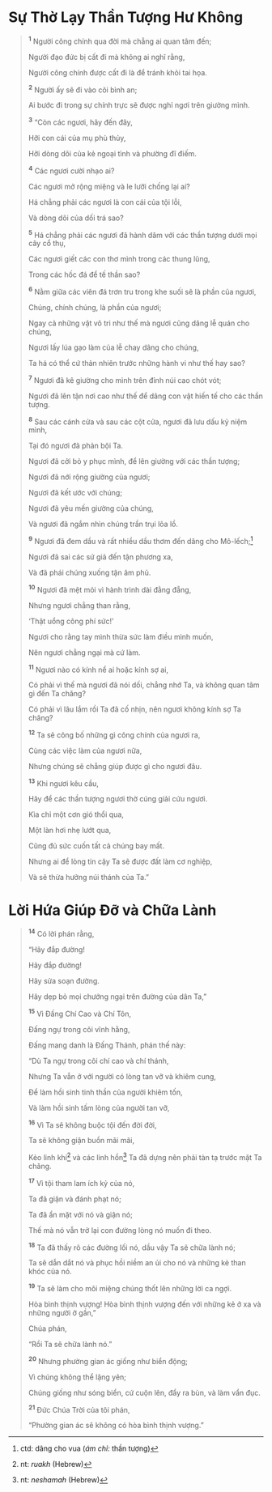 # Sự Thờ Lạy Thần Tượng Hư Không

> <sup><b>1</b></sup> Người công chính qua đời mà chẳng ai quan tâm đến;
>
> Người đạo đức bị cất đi mà không ai nghĩ rằng,
>
> Người công chính được cất đi là để tránh khỏi tai họa.
>
> <sup><b>2</b></sup> Người ấy sẽ đi vào cõi bình an;
>
> Ai bước đi trong sự chính trực sẽ được nghỉ ngơi trên giường mình.
>
> <sup><b>3</b></sup> “Còn các ngươi, hãy đến đây,
>
> Hỡi con cái của mụ phù thủy,
>
> Hỡi dòng dõi của kẻ ngoại tình và phường đĩ điếm.
>
> <sup><b>4</b></sup> Các ngươi cười nhạo ai?
>
> Các ngươi mở rộng miệng và le lưỡi chống lại ai?
>
> Há chẳng phải các ngươi là con cái của tội lỗi,
>
> Và dòng dõi của dối trá sao?
>
> <sup><b>5</b></sup> Há chẳng phải các ngươi đã hành dâm với các thần tượng dưới mọi cây cổ thụ,
>
> Các ngươi giết các con thơ mình trong các thung lũng,
>
> Trong các hốc đá để tế thần sao?
>
> <sup><b>6</b></sup> Nằm giữa các viên đá trơn tru trong khe suối sẽ là phần của ngươi,
>
> Chúng, chính chúng, là phần của ngươi;
>
> Ngay cả những vật vô tri như thế mà ngươi cũng dâng lễ quán cho chúng,
>
> Ngươi lấy lúa gạo làm của lễ chay dâng cho chúng,
>
> Ta há có thể cứ thản nhiên trước những hành vi như thế hay sao?
>
> <sup><b>7</b></sup> Ngươi đã kê giường cho mình trên đỉnh núi cao chót vót;
>
> Ngươi đã lên tận nơi cao như thế để dâng con vật hiến tế cho các thần tượng.
>
> <sup><b>8</b></sup> Sau các cánh cửa và sau các cột cửa, ngươi đã lưu dấu kỷ niệm mình,
>
> Tại đó ngươi đã phản bội Ta.
>
> Ngươi đã cởi bỏ y phục mình, để lên giường với các thần tượng;
>
> Ngươi đã nới rộng giường của ngươi;
>
> Ngươi đã kết ước với chúng;
>
> Ngươi đã yêu mến giường của chúng,
>
> Và ngươi đã ngắm nhìn chúng trần trụi lõa lồ.
>
> <sup><b>9</b></sup> Ngươi đã đem dầu và rất nhiều dầu thơm đến dâng cho Mô-lếch;[^1-2ffef79f-bbe5-4551-996d-53445cd40024]
>
> Ngươi đã sai các sứ giả đến tận phương xa,
>
> Và đã phái chúng xuống tận âm phủ.
>
> <sup><b>10</b></sup> Ngươi đã mệt mỏi vì hành trình dài đằng đẵng,
>
> Nhưng ngươi chẳng than rằng,
>
> ‘Thật uổng công phí sức!’
>
> Ngươi cho rằng tay mình thừa sức làm điều mình muốn,
>
> Nên ngươi chẳng ngại mà cứ làm.
>
> <sup><b>11</b></sup> Ngươi nào có kính nể ai hoặc kính sợ ai,
>
> Có phải vì thế mà ngươi đã nói dối, chẳng nhớ Ta, và không quan tâm gì đến Ta chăng?
>
> Có phải vì lâu lắm rồi Ta đã cố nhịn, nên ngươi không kính sợ Ta chăng?
>
> <sup><b>12</b></sup> Ta sẽ công bố những gì công chính của ngươi ra,
>
> Cùng các việc làm của ngươi nữa,
>
> Nhưng chúng sẽ chẳng giúp được gì cho ngươi đâu.
>
> <sup><b>13</b></sup> Khi ngươi kêu cầu,
>
> Hãy để các thần tượng ngươi thờ cúng giải cứu ngươi.
>
> Kìa chỉ một cơn gió thổi qua,
>
> Một làn hơi nhẹ lướt qua,
>
> Cũng đủ sức cuốn tất cả chúng bay mất.
>
> Nhưng ai để lòng tin cậy Ta sẽ được đất làm cơ nghiệp,
>
> Và sẽ thừa hưởng núi thánh của Ta.”

# Lời Hứa Giúp Ðỡ và Chữa Lành

> <sup><b>14</b></sup> Có lời phán rằng,
>
> “Hãy đắp đường!
>
> Hãy đắp đường!
>
> Hãy sửa soạn đường.
>
> Hãy dẹp bỏ mọi chướng ngại trên đường của dân Ta,”
>
> <sup><b>15</b></sup> Vì Ðấng Chí Cao và Chí Tôn,
>
> Ðấng ngự trong cõi vĩnh hằng,
>
> Ðấng mang danh là Ðấng Thánh, phán thế này:
>
> “Dù Ta ngự trong cõi chí cao và chí thánh,
>
> Nhưng Ta vẫn ở với người có lòng tan vỡ và khiêm cung,
>
> Ðể làm hồi sinh tinh thần của người khiêm tốn,
>
> Và làm hồi sinh tấm lòng của người tan vỡ,
>
> <sup><b>16</b></sup> Vì Ta sẽ không buộc tội đến đời đời,
>
> Ta sẽ không giận buồn mãi mãi,
>
> Kẻo linh khí[^2-2ffef79f-bbe5-4551-996d-53445cd40024] và các linh hồn[^3-2ffef79f-bbe5-4551-996d-53445cd40024] Ta đã dựng nên phải tàn tạ trước mặt Ta chăng.
>
> <sup><b>17</b></sup> Vì tội tham lam ích kỷ của nó,
>
> Ta đã giận và đánh phạt nó;
>
> Ta đã ẩn mặt với nó và giận nó;
>
> Thế mà nó vẫn trở lại con đường lòng nó muốn đi theo.
>
> <sup><b>18</b></sup> Ta đã thấy rõ các đường lối nó, dầu vậy Ta sẽ chữa lành nó;
>
> Ta sẽ dẫn dắt nó và phục hồi niềm an ủi cho nó và những kẻ than khóc của nó.
>
> <sup><b>19</b></sup> Ta sẽ làm cho môi miệng chúng thốt lên những lời ca ngợi.
>
> Hòa bình thịnh vượng! Hòa bình thịnh vượng đến với những kẻ ở xa và những người ở gần,”
>
> Chúa phán,
>
> “Rồi Ta sẽ chữa lành nó.”
>
> <sup><b>20</b></sup> Nhưng phường gian ác giống như biển động;
>
> Vì chúng không thể lặng yên;
>
> Chúng giống như sóng biển, cứ cuộn lên, đẩy ra bùn, và làm vẩn đục.
>
> <sup><b>21</b></sup> Ðức Chúa Trời của tôi phán,
>
> “Phường gian ác sẽ không có hòa bình thịnh vượng.”

[^1-2ffef79f-bbe5-4551-996d-53445cd40024]: ctd: dâng cho vua (_ám chỉ:_ thần tượng)

[^2-2ffef79f-bbe5-4551-996d-53445cd40024]: nt: _ruakh_ (Hebrew)

[^3-2ffef79f-bbe5-4551-996d-53445cd40024]: nt: _neshamah_ (Hebrew)
